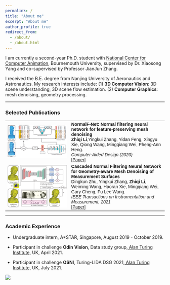 ```yaml
---
permalink: /
title: "About me"
excerpt: "About me"
author_profile: true
redirect_from: 
  - /about/
  - /about.html
---
```


I am currently a second-year Ph.D. student with [National Center for Computer Animation](https://www.bournemouth.ac.uk/about/our-faculties/faculty-media-communication/national-centre-computer-animation), Bournemouth University, supervised by  Dr. Xiaosong Yang and co-supervised by Professor JianJun Zhang. 

I received the B.E. degree from Nanjing University of Aeronautics and Astronautics. 
My research interests include: (1) **3D Computer Vision**: 3D scene understanding, 3D scene flow estimation. (2) **Computer Graphics**: mesh denoising, geometry processing.

<style>
table, th, td {
  border: none;
  border-collapse: collapse;
}
</style>

_______________________________________________________________________________________________________
<h3>
  <a name="Publications"></a> Selected Publications
</h3>

 <font face="helvetica, ariel, &#39;sans serif&#39;">
            <table cellspacing="0" cellpadding="0" class="noBorder">
                <tbody>
	          <tr>
                    <td class="noBorder" width="40%">
                        <img width="320" src="../images/fig1.png" border="0">
                            </td>
                    <td>
	                    <b>NormalF-Net: Normal filtering neural network for feature-preserving mesh denoising</b>
	                    <br>
	                    <strong>Zhiqi Li</strong>,Yingkui Zhang, Yidan Feng, Xingyu Xie, Qiong Wang, Mingqiang Wei, Pheng-Ann Heng. 
	                    <br>
	                    <em>Computer-Aided Design (2020) </em>
	                    <br>
			    [<a href="https://doi.org/10.1016/j.cad.2020.102861">Paper</a>]
                    </td>
                </tr>
	          <tr>
                    <td width="40%">
                        <img width="320" src="../images/cnf.gif" border="0">
                            </td>
                    <td>
	                    <b>Cascaded Normal Filtering Neural Network for Geometry-aware Mesh Denoising of Measurement Surfaces</b>
	                    <br>
	                    Dingkun Zhu, Yingkui Zhang, <strong>Zhiqi Li</strong>, Weiming Wang, Haoran Xie, Mingqiang Wei, Gary Cheng, Fu Lee Wang.
	                    <br>
	                    <em>IEEE Transactions on Instrumentation and Measurement, 2021 </em>
	                    <br>
			 [<a href="https://ieeexplore.ieee.org/document/9360624">Paper</a>]
                    </td>
                </tr>
            	</tbody>
            </table>
</font>

_______________________________________________________________________________________________________

<h3>
  <a name="intership"></a> Academic Experience
</h3>
<div class="intership">
      <ul>
         <li>Undergraduate intern, A*STAR, Singapore, August 2019 - October 2019.</li>
      </ul>
</div>
<div class="intership">
      <ul>
         <li>Participant in challenge <strong>Odin Vision</strong>, Data study group,<a href="https://www.turing.ac.uk/events/data-study-group-april-2021"> Alan Turing Institute</a>, UK, April 2021.</li>
      </ul>
</div>
<div class="intership">
      <ul>
         <li>Participant in challenge <strong>OSNI</strong>, Turing-LIDA DSG 2021,<a href="https://lida.leeds.ac.uk/partnerships/lida-partners/the-alan-turing-institute/turing-data-study-group-at-lida/call-for-researcher-participants/"> Alan Turing Institute</a>, UK, July 2021.</li>
      </ul>
</div>

<a href="https://clustrmaps.com/site/1biv7"  title="Visit tracker"><img src="//www.clustrmaps.com/map_v2.png?d=qv-SrbWjrImNRLSA9kPE8zvlhd6ggV1tmAR0PlpqNBk&cl=ffffff" /></a>





